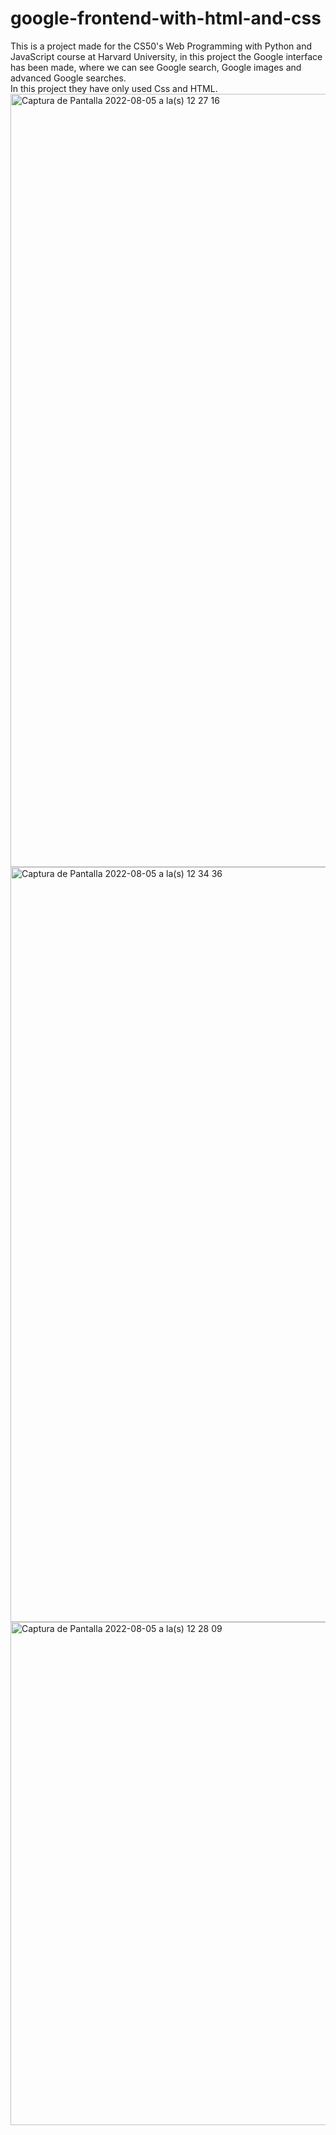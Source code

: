 # google-frontend-with-html-and-css
This is a project made for the CS50's Web Programming with Python and JavaScript course at Harvard University, 
in this project the Google interface has been made, where we can see Google search, Google images and advanced Google searches.<br>
In this project they have only used Css and HTML.<img width="1237" alt="Captura de Pantalla 2022-08-05 a la(s) 12 27 16" 
src="https://user-images.githubusercontent.com/99013590/183069111-c1ca83ab-4a7a-4584-9e88-b070f7aae842.png">
<img width="1208" alt="Captura de Pantalla 2022-08-05 a la(s) 12 34 36" src="https://user-images.githubusercontent.com/99013590/183069307-14499c03-9f74-4f73-b32c-59a9e3071135.png">
<img width="805" alt="Captura de Pantalla 2022-08-05 a la(s) 12 28 09" src="https://user-images.githubusercontent.com/99013590/183069379-15891045-5fa1-4a44-9374-a33ad0b21f82.png">
